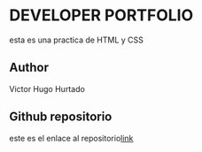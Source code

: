 # DEVELOPER PORTFOLIO

esta es una practica de HTML y CSS



## Author

Victor Hugo Hurtado

## Github repositorio

este es el enlace al repositorio[link](https://github.com/HurtadoV16/practica-css.git) 

